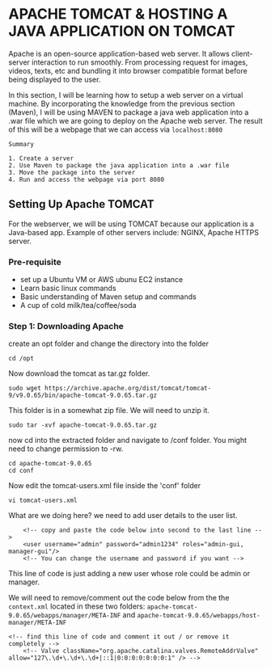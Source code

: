 # APACHE TOMCAT & HOSTING A JAVA APPLICATION ON TOMCAT

Apache is an open-source application-based web server. It allows client-server interaction to run smoothly. From processing request for images, videos, texts, etc and bundling it into browser compatible format before being displayed to the user.

In this section, I will be learning how to setup a web server on a virtual machine. By incorporating the knowledge from the previous section (Maven), I will be using MAVEN to package a java web application into a .war file which we are going to deploy on the Apache web server. The result of this will be a webpage that we can access via `localhost:8080`

```
Summary

1. Create a server
2. Use Maven to package the java application into a .war file
3. Move the package into the server
4. Run and access the webpage via port 8080

```

## Setting Up Apache TOMCAT

For the webserver, we will be using TOMCAT because our application is a Java-based app. Example of other servers include: NGINX, Apache HTTPS server.

### Pre-requisite

- set up a Ubuntu VM or AWS ubunu EC2 instance
- Learn basic linux commands
- Basic understanding of Maven setup and commands
- A cup of cold milk/tea/coffee/soda

### Step 1: Downloading Apache

create an opt folder and change the directory into the folder

`cd /opt`

Now download the tomcat as tar.gz folder.

`sudo wget https://archive.apache.org/dist/tomcat/tomcat-9/v9.0.65/bin/apache-tomcat-9.0.65.tar.gz`

This folder is in a somewhat zip file. We will need to unzip it.

`sudo tar -xvf apache-tomcat-9.0.65.tar.gz`

now cd into the extracted folder and navigate to /conf folder. You might need to change permission to -rw.

```
cd apache-tomcat-9.0.65
cd conf

```

Now edit the tomcat-users.xml file inside the 'conf' folder

`vi tomcat-users.xml`

What are we doing here? we need to add user details to the user list.

```
    <!-- copy and paste the code below into second to the last line -->
    <user username="admin" password="admin1234" roles="admin-gui, manager-gui"/>
    <!-- You can change the username and password if you want -->

```

This line of code is just adding a new user whose role could be admin or manager.

We will need to remove/comment out the code below from the the `context.xml` located in these two folders: `apache-tomcat-9.0.65/webapps/manager/META-INF` and `apache-tomcat-9.0.65/webapps/host-manager/META-INF`

```
<!-- find this line of code and comment it out / or remove it completely -->
    <!-- Valve className="org.apache.catalina.valves.RemoteAddrValve" allow="127\.\d+\.\d+\.\d+|::1|0:0:0:0:0:0:0:1" /> -->
```
